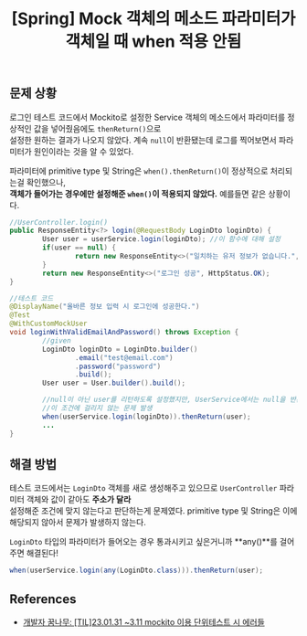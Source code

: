 ﻿---
toc: true
title:  "[Spring] Mock 객체의 메소드 파라미터가 객체일 때 when 적용 안됨"
last_modified_at:   2023-11-10
categories : Project
excerpt: ""
image: ""
sitemap :
  changefreq : weekly
  priority : 1.0
use_math: true
published: true
---

## 문제 상황
로그인 테스트 코드에서 Mockito로 설정한 Service 객체의 메소드에서 파라미터를 정상적인 값을 넣어줬음에도 `thenReturn()`으로<br>
설정한 원하는 결과가 나오지 않았다. 계속 `null`이 반환됐는데 로그를 찍어보면서 파라미터가 원인이라는 것을 알 수 있었다.<br>

파라미터에 primitive type 및 String은 `when().thenReturn()`이 정상적으로 처리되는걸 확인했으나,<br>
**객체가 들어가는 경우에만 설정해준 `when()`이 적용되지 않았다.** 예를들면 같은 상황이다.<br>
```java
//UserController.login()
public ResponseEntity<?> login(@RequestBody LoginDto loginDto) {
        User user = userService.login(loginDto); //이 함수에 대해 설정
        if(user == null) {
                return new ResponseEntity<>("일치하는 유저 정보가 없습니다.", HttpStatus.BAD_REQUEST);
        }
        return new ResponseEntity<>("로그인 성공", HttpStatus.OK);
}

//테스트 코드
@DisplayName("올바른 정보 입력 시 로그인에 성공한다.")
@Test
@WithCustomMockUser
void loginWithValidEmailAndPassword() throws Exception {
        //given
        LoginDto loginDto = LoginDto.builder()
                .email("test@email.com")
                .password("password")
                .build();
        User user = User.builder().build();

        //null이 아닌 user를 리턴하도록 설정했지만, UserService에서는 null을 반환
        //이 조건에 걸리지 않는 문제 발생
        when(userService.login(loginDto)).thenReturn(user);
        ...
}
```

## 해결 방법
테스트 코드에서는 `LoginDto` 객체를 새로 생성해주고 있으므로 `UserController` 파라미터 객체와 값이 같아도 **주소가 달라**<br>
설정해준 조건에 맞지 않는다고 판단하는게 문제였다. primitive type 및 String은 이에 해당되지 않아서 문제가 발생하지 않는다.<br>

`LoginDto` 타입의 파라미터가 들어오는 경우 통과시키고 싶은거니까 **any()**를 걸어주면 해결된다!<br>
```java
when(userService.login(any(LoginDto.class))).thenReturn(user);
```

## References
- [개발자 꿈나무: [TIL]23.01.31 ~3.11 mockito 이용 단위테스트 시 에러들](https://velog.io/@wonizizi99/TIL23.01.31-mockito-이용-단위테스트-시-에러들)